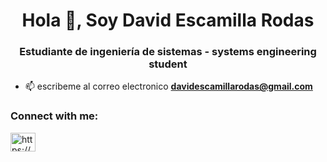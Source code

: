 <h1 align="center">Hola 👋, Soy David Escamilla Rodas</h1>
<h3 align="center">Estudiante de ingeniería de sistemas - systems engineering student</h3>

- 📫 escribeme al correo electronico **davidescamillarodas@gmail.com**

<h3 align="left">Connect with me:</h3>
<p align="left">
<a href="https://linkedin.com/in/https://www.linkedin.com/in/david-escamilla-rodas-3a0469a3/" target="blank"><img align="center" src="https://raw.githubusercontent.com/rahuldkjain/github-profile-readme-generator/master/src/images/icons/Social/linked-in-alt.svg" alt="https://www.linkedin.com/in/david-escamilla-rodas-3a0469a3/" height="30" width="40" /></a>
</p>
